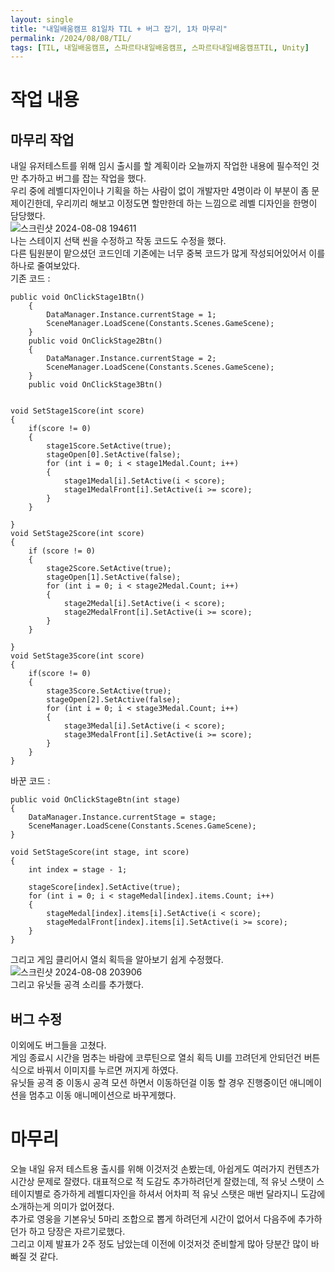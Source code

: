 ```yaml
---
layout: single
title: "내일배움캠프 81일차 TIL + 버그 잡기, 1차 마무리"
permalink: /2024/08/08/TIL/
tags: [TIL, 내일배움캠프, 스파르타내일배움캠프, 스파르타내일배움캠프TIL, Unity]
---
```


# 작업 내용
## 마무리 작업
내일 유저테스트를 위해 임시 출시를 할 계획이라 오늘까지 작업한 내용에 필수적인 것만 추가하고 버그를 잡는 작업을 했다.  
우리 중에 레벨디자인이나 기획을 하는 사람이 없이 개발자만 4명이라 이 부분이 좀 문제이긴한데, 우리끼리 해보고 이정도면 할만한데 하는 느낌으로 레벨 디자인을 한명이 담당했다.  
![스크린샷 2024-08-08 194611](https://github.com/user-attachments/assets/e249800a-506d-4a43-a4bb-38ea75011a28)  
나는 스테이지 선택 씬을 수정하고 작동 코드도 수정을 했다.  
다른 팀원분이 맡으셨던 코드인데 기존에는 너무 중복 코드가 많게 작성되어있어서 이를 하나로 줄여보았다.  
기존 코드 :  
```
public void OnClickStage1Btn()
    {
        DataManager.Instance.currentStage = 1;
        SceneManager.LoadScene(Constants.Scenes.GameScene);
    }
    public void OnClickStage2Btn()
    {
        DataManager.Instance.currentStage = 2;
        SceneManager.LoadScene(Constants.Scenes.GameScene);
    }
    public void OnClickStage3Btn()


void SetStage1Score(int score)
{
    if(score != 0)
    {
        stage1Score.SetActive(true);
        stageOpen[0].SetActive(false);
        for (int i = 0; i < stage1Medal.Count; i++)
        {
            stage1Medal[i].SetActive(i < score);
            stage1MedalFront[i].SetActive(i >= score);
        }
    }
    
}
void SetStage2Score(int score)
{
    if (score != 0)
    {
        stage2Score.SetActive(true);
        stageOpen[1].SetActive(false);
        for (int i = 0; i < stage2Medal.Count; i++)
        {
            stage2Medal[i].SetActive(i < score);
            stage2MedalFront[i].SetActive(i >= score);
        }
    }
    
}
void SetStage3Score(int score)
{
    if(score != 0)
    {
        stage3Score.SetActive(true);
        stageOpen[2].SetActive(false);
        for (int i = 0; i < stage3Medal.Count; i++)
        {
            stage3Medal[i].SetActive(i < score);
            stage3MedalFront[i].SetActive(i >= score);
        }
    }      
}
```
바꾼 코드 :  
```
public void OnClickStageBtn(int stage)
{
    DataManager.Instance.currentStage = stage;
    SceneManager.LoadScene(Constants.Scenes.GameScene);
}

void SetStageScore(int stage, int score)
{
    int index = stage - 1;

    stageScore[index].SetActive(true);
    for (int i = 0; i < stageMedal[index].items.Count; i++)
    {
        stageMedal[index].items[i].SetActive(i < score);
        stageMedalFront[index].items[i].SetActive(i >= score);
    }
}
```
그리고 게임 클리어시 열쇠 획득을 알아보기 쉽게 수정했다.  
![스크린샷 2024-08-08 203906](https://github.com/user-attachments/assets/92a27a97-880f-4654-9ac9-6e674999e10f)  
그리고 유닛들 공격 소리를 추가했다.  

## 버그 수정
이외에도 버그들을 고쳤다.  
게임 종료시 시간을 멈추는 바람에 코루틴으로 열쇠 획득 UI를 끄려던게 안되던건 버튼식으로 바꿔서 이미지를 누르면 꺼지게 하였다.  
유닛들 공격 중 이동시 공격 모션 하면서 이동하던걸 이동 할 경우 진행중이던 애니메이션을 멈추고 이동 애니메이션으로 바꾸게했다.  

# 마무리
오늘 내일 유저 테스트용 출시를 위해 이것저것 손봤는데, 아쉽게도 여러가지 컨텐츠가 시간상 문제로 잘렸다. 대표적으로 적 도감도 추가하려던게 잘렸는데, 적 유닛 스탯이 스테이지별로 증가하게 레벨디자인을 하셔서 어차피 적 유닛 스탯은 매번 달라지니 도감에 소개하는게 의미가 없어졌다.  
추가로 영웅을 기본유닛 5마리 조합으로 뽑게 하려던게 시간이 없어서 다음주에 추가하던가 하고 당장은 자르기로했다.  
그리고 이제 발표가 2주 정도 남았는데 이전에 이것저것 준비할게 많아 당분간 많이 바빠질 것 같다.  
